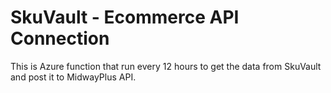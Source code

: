 # SkuVault - Ecommerce API Connection

This is Azure function that run every 12 hours to get the data from SkuVault and post it to MidwayPlus API.
